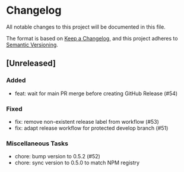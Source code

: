 # Changelog

All notable changes to this project will be documented in this file.

The format is based on [Keep a Changelog](https://keepachangelog.com/en/1.0.0/),
and this project adheres to [Semantic Versioning](https://semver.org/spec/v2.0.0.html).

## [Unreleased]

### Added
- feat: wait for main PR merge before creating GitHub Release (#54)

### Fixed
- fix: remove non-existent release label from workflow (#53)
- fix: adapt release workflow for protected develop branch (#51)

### Miscellaneous Tasks
- chore: bump version to 0.5.2 (#52)
- chore: sync version to 0.5.0 to match NPM registry
